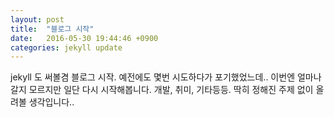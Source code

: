 ```yaml
---
layout: post
title:  "블로그 시작"
date:   2016-05-30 19:44:46 +0900
categories: jekyll update
---
```


jekyll 도 써볼겸 블로그 시작. 예전에도 몇번 시도하다가 포기했었느데.. 이번엔 얼마나 갈지 모르지만 일단 다시 시작해봅니다.
개발, 취미, 기타등등. 딱히 정해진 주제 없이 올려볼 생각입니다..


